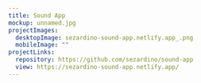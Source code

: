 ```yaml
---
title: Sound App
mockup: unnamed.jpg
projectImages:
  desktopImage: sezardino-sound-app.netlify.app_.png
  mobileImage: ""
projectLinks:
  repository: https://github.com/sezardino/sound-app
  view: https://sezardino-sound-app.netlify.app/
---
```

